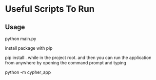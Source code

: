 # Useful Scripts To Run

## Usage

python main.py

install package with pip

pip install .
while in the project root.
and then you can run the application from anywhere
by opening the command prompt and typing

python -m cypher_app
